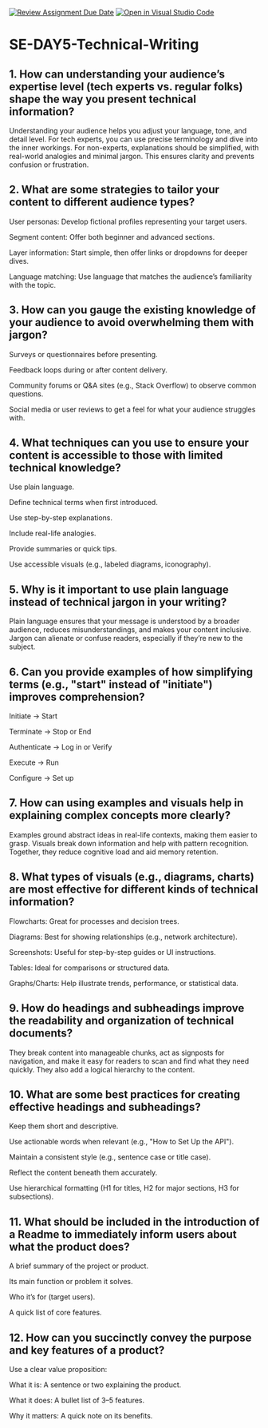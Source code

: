 [![Review Assignment Due Date](https://classroom.github.com/assets/deadline-readme-button-22041afd0340ce965d47ae6ef1cefeee28c7c493a6346c4f15d667ab976d596c.svg)](https://classroom.github.com/a/zsAR-pyY)
[![Open in Visual Studio Code](https://classroom.github.com/assets/open-in-vscode-2e0aaae1b6195c2367325f4f02e2d04e9abb55f0b24a779b69b11b9e10269abc.svg)](https://classroom.github.com/online_ide?assignment_repo_id=19032977&assignment_repo_type=AssignmentRepo)
# SE-DAY5-Technical-Writing
## 1. How can understanding your audience’s expertise level (tech experts vs. regular folks) shape the way you present technical information?
Understanding your audience helps you adjust your language, tone, and detail level. For tech experts, you can use precise terminology and dive into the inner workings. For non-experts, explanations should be simplified, with real-world analogies and minimal jargon. This ensures clarity and prevents confusion or frustration.

## 2. What are some strategies to tailor your content to different audience types?
User personas: Develop fictional profiles representing your target users.

Segment content: Offer both beginner and advanced sections.

Layer information: Start simple, then offer links or dropdowns for deeper dives.

Language matching: Use language that matches the audience’s familiarity with the topic.


## 3. How can you gauge the existing knowledge of your audience to avoid overwhelming them with jargon?
Surveys or questionnaires before presenting.

Feedback loops during or after content delivery.

Community forums or Q&A sites (e.g., Stack Overflow) to observe common questions.

Social media or user reviews to get a feel for what your audience struggles with.


## 4. What techniques can you use to ensure your content is accessible to those with limited technical knowledge?
Use plain language.

Define technical terms when first introduced.

Use step-by-step explanations.

Include real-life analogies.

Provide summaries or quick tips.

Use accessible visuals (e.g., labeled diagrams, iconography).

## 5. Why is it important to use plain language instead of technical jargon in your writing?
Plain language ensures that your message is understood by a broader audience, reduces misunderstandings, and makes your content inclusive. Jargon can alienate or confuse readers, especially if they’re new to the subject.

## 6. Can you provide examples of how simplifying terms (e.g., "start" instead of "initiate") improves comprehension?
Initiate → Start

Terminate → Stop or End

Authenticate → Log in or Verify

Execute → Run

Configure → Set up
## 7. How can using examples and visuals help in explaining complex concepts more clearly?
Examples ground abstract ideas in real-life contexts, making them easier to grasp. Visuals break down information and help with pattern recognition. Together, they reduce cognitive load and aid memory retention.

## 8. What types of visuals (e.g., diagrams, charts) are most effective for different kinds of technical information?
Flowcharts: Great for processes and decision trees.

Diagrams: Best for showing relationships (e.g., network architecture).

Screenshots: Useful for step-by-step guides or UI instructions.

Tables: Ideal for comparisons or structured data.

Graphs/Charts: Help illustrate trends, performance, or statistical data.


## 9. How do headings and subheadings improve the readability and organization of technical documents?
They break content into manageable chunks, act as signposts for navigation, and make it easy for readers to scan and find what they need quickly. They also add a logical hierarchy to the content.


## 10. What are some best practices for creating effective headings and subheadings?
Keep them short and descriptive.

Use actionable words when relevant (e.g., "How to Set Up the API").

Maintain a consistent style (e.g., sentence case or title case).

Reflect the content beneath them accurately.

Use hierarchical formatting (H1 for titles, H2 for major sections, H3 for subsections).

## 11. What should be included in the introduction of a Readme to immediately inform users about what the product does?
A brief summary of the project or product.

Its main function or problem it solves.

Who it’s for (target users).

A quick list of core features.
## 12. How can you succinctly convey the purpose and key features of a product?
Use a clear value proposition:

What it is: A sentence or two explaining the product.

What it does: A bullet list of 3–5 features.

Why it matters: A quick note on its benefits.
